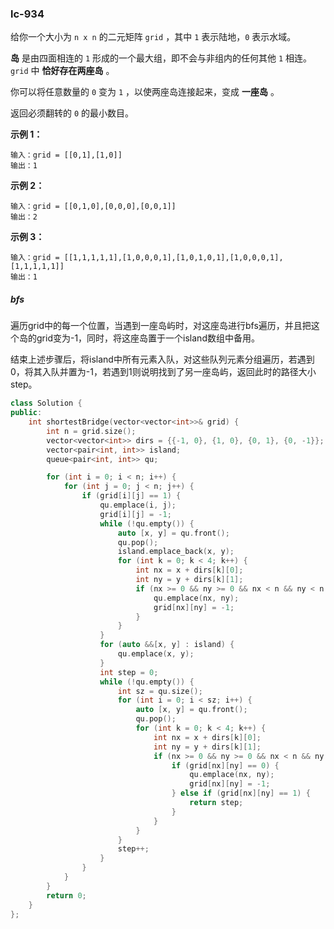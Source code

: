 ### lc-934

给你一个大小为 `n x n` 的二元矩阵 `grid` ，其中 `1` 表示陆地，`0` 表示水域。

**岛** 是由四面相连的 `1` 形成的一个最大组，即不会与非组内的任何其他 `1` 相连。`grid` 中 **恰好存在两座岛** 。

你可以将任意数量的 `0` 变为 `1` ，以使两座岛连接起来，变成 **一座岛** 。

返回必须翻转的 `0` 的最小数目。



**示例 1：**

```
输入：grid = [[0,1],[1,0]]
输出：1
```

**示例 2：**

```
输入：grid = [[0,1,0],[0,0,0],[0,0,1]]
输出：2
```

**示例 3：**

```
输入：grid = [[1,1,1,1,1],[1,0,0,0,1],[1,0,1,0,1],[1,0,0,0,1],[1,1,1,1,1]]
输出：1
```



##### bfs

遍历grid中的每一个位置，当遇到一座岛屿时，对这座岛进行bfs遍历，并且把这个岛的grid变为-1，同时，将这座岛置于一个island数组中备用。

结束上述步骤后，将island中所有元素入队，对这些队列元素分组遍历，若遇到0，将其入队并置为-1，若遇到1则说明找到了另一座岛屿，返回此时的路径大小step。



```c++
class Solution {
public:
    int shortestBridge(vector<vector<int>>& grid) {
        int n = grid.size();
        vector<vector<int>> dirs = {{-1, 0}, {1, 0}, {0, 1}, {0, -1}};
        vector<pair<int, int>> island;
        queue<pair<int, int>> qu;

        for (int i = 0; i < n; i++) {
            for (int j = 0; j < n; j++) {
                if (grid[i][j] == 1) {
                    qu.emplace(i, j);
                    grid[i][j] = -1;
                    while (!qu.empty()) {
                        auto [x, y] = qu.front();
                        qu.pop();
                        island.emplace_back(x, y);
                        for (int k = 0; k < 4; k++) {
                            int nx = x + dirs[k][0];
                            int ny = y + dirs[k][1];
                            if (nx >= 0 && ny >= 0 && nx < n && ny < n && grid[nx][ny] == 1) {
                                qu.emplace(nx, ny);
                                grid[nx][ny] = -1;
                            }
                        }
                    }
                    for (auto &&[x, y] : island) {
                        qu.emplace(x, y);
                    }
                    int step = 0;
                    while (!qu.empty()) {
                        int sz = qu.size();
                        for (int i = 0; i < sz; i++) {
                            auto [x, y] = qu.front();
                            qu.pop();
                            for (int k = 0; k < 4; k++) {
                                int nx = x + dirs[k][0];
                                int ny = y + dirs[k][1];
                                if (nx >= 0 && ny >= 0 && nx < n && ny < n) {
                                    if (grid[nx][ny] == 0) {
                                        qu.emplace(nx, ny);
                                        grid[nx][ny] = -1;
                                    } else if (grid[nx][ny] == 1) {
                                        return step;
                                    }
                                }
                            }
                        }
                        step++;
                    }
                }
            }
        }
        return 0;
    }
};

```

